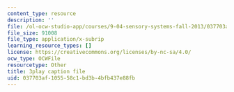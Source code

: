 ```yaml
---
content_type: resource
description: ''
file: /ol-ocw-studio-app/courses/9-04-sensory-systems-fall-2013/037703af105558c1bd3b4bfb437e88fb_ly5LmLte50.vtt
file_size: 91008
file_type: application/x-subrip
learning_resource_types: []
license: https://creativecommons.org/licenses/by-nc-sa/4.0/
ocw_type: OCWFile
resourcetype: Other
title: 3play caption file
uid: 037703af-1055-58c1-bd3b-4bfb437e88fb
---
```

